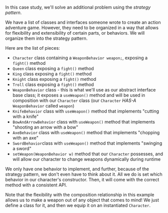 In this case study, we'll solve an additional problem using the *strategy pattern*.

We have a list of classes and interfaces someone wrote to create an action adventure game.
However, they need to be organized in a way that allows for flexibility and extensibility of certain parts, or behaviors.
We will organize them into the strategy pattern.

Here are the list of pieces:
* `Character` class containing a `WeaponBehavior weapon;`, exposing a `fight()` method
* `Queen` class exposing a `fight()` method
* `King` class exposing a `fight()` method
* `Knight` class exposing a `fight()` method
* `Troll` class exposing a `fight()` method
* `WeaponBehavior` class - this is what we'll use as our abstract interface base class; it exposes a `useWeapon()` method and will be used in composition with our `Character` class (our `Character` *HAS-A* `WeaponBehavior` called `weapon`)
* `KnifeBehavior` class with `useWeapon()` method that implements "cutting with a knife"
* `BowAndArrowBehavior` class with `useWeapon()` method that implements "shooting an arrow with a bow"
* `AxeBehavior` class with `useWeapon()` method that implements "chopping with an axe"
* `SwordBehavior`class with `useWeapon()` method that implements "swinging a sword"
* `setWeapon(WeaponBehavior w)` method that our `Character` possesses, and will allow our character to change weapons dynamically during runtime


We only have one behavior to implement, and further, because of the strategy pattern, we don't even have to think about it.
All we do is set which behavior in our character's constructor.
Then, it will come with the correct method with a consistent API.

Note that the flexibility with the composition relationship in this example allows us to make a weapon out of any object that comes to mind! We just define a class for it, and then we equip it on an instantiated `Character`.
